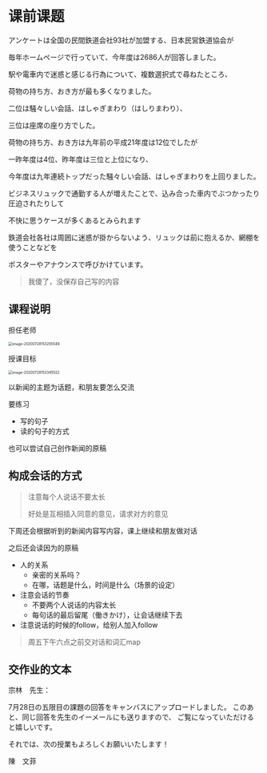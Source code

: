 # 课前课题

アンケートは全国の民間鉄道会社93社が加盟する、日本民営鉄道協会が

毎年ホームページで行っていて、今年度は2686人が回答しました。

駅や電車内で迷惑と感じる行為について、複数選択式で尋ねたところ、

荷物の持ち方、おき方が最も多くなりました。

二位は騒々しい会話、はしゃぎまわり（はしりまわり）、

三位は座席の座り方でした。

荷物の持ち方、おき方は九年前の平成21年度は12位でしたが

一昨年度は4位、昨年度は三位と上位になり、

今年度は九年連続トップだった騒々しい会話、はしゃぎまわりを上回りました。

ビジネスリュックで通勤する人が増えたことで、込み合った車内でぶつかったり圧迫されたりして

不快に思うケースが多くあるとみられます

鉄道会社各社は周囲に迷惑が掛からないよう、リュックは前に抱えるか、網棚を使うことなどを

ポスターやアナウンスで呼びかけています。

> 我傻了，没保存自己写的内容

## 课程说明

担任老师

<img src="C:\Users\mioto\AppData\Roaming\Typora\typora-user-images\image-20200728153255549.png" alt="image-20200728153255549" style="zoom:50%;" />

授课目标

<img src="C:\Users\mioto\AppData\Roaming\Typora\typora-user-images\image-20200728153345522.png" alt="image-20200728153345522" style="zoom: 50%;" />

以新闻的主题为话题，和朋友要怎么交流

要练习

- 写的句子
- 读的句子的方式

也可以尝试自己创作新闻的原稿

## 构成会话的方式

> 注意每个人说话不要太长
>
> 
>
> 好处是互相插入同意的意见，请求对方的意见

下周还会根据听到的新闻内容写内容，课上继续和朋友做对话

之后还会读因为的原稿

- 人的关系
  - 亲密的关系吗？
  - 在哪，话题是什么，时间是什么（场景的设定）
- 注意会话的节奏
  - 不要两个人说话的内容太长
  - 每句话的最后留尾（働きかけ），让会话继续下去
- 注意说话的时候的follow，给别人加入follow

> 周五下午六点之前交对话和词汇map

## 交作业的文本

宗林　先生：

7月28日の五限目の課題の回答をキャンバスにアップロードしました。
このあと、同じ回答を先生のイーメールにも送りますので、
ご覧になっていただけると嬉しいです。


それでは、次の授業もよろしくお願いいたします！

陳　文菲